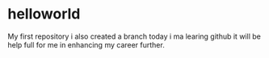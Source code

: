 # helloworld
My first repository
i also created a branch
today i ma learing github it will be help full for me in enhancing my career further.

